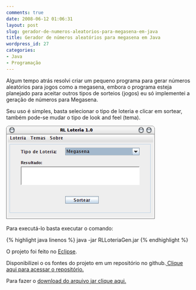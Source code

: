 ```yaml
---
comments: true
date: 2008-06-12 01:06:31
layout: post
slug: gerador-de-numeros-aleatorios-para-megasena-em-java
title: Gerador de números aleatórios para megasena em Java
wordpress_id: 27
categories:
- Java
- Programação
---
```


Algum tempo atrás resolvi criar um pequeno programa para gerar números aleatórios para jogos como a megasena, embora o programa esteja planejado para aceitar outros tipos de sorteios (jogos) eu só implementei a geração de números para Megasena.

Seu uso é simples, basta selecionar o tipo de loteria e clicar em sortear, também pode-se mudar o tipo de look and feel (tema).

![RL LoteriaGen](/images/2007/rlloteriagen.png)

Para executá-lo basta executar o comando:

{% highlight java linenos %}
java -jar RLLoteriaGen.jar
{% endhighlight %}


<!-- more -->

O projeto foi feito no [Eclipse](http://www.eclipse.org).

Disponibilizei o os fontes do projeto em um repositório no github.[ Clique aqui para acessar o repositório.](http://github.com/rlazoti/RLLoteriaGen)

Para fazer o [download do arquivo jar clique aqui.](http://www.rodrigolazoti.com.br/downloads/RLLoteriaGen.jar)
